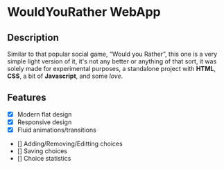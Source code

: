 # WouldYouRather WebApp

## Description

Similar to that popular social game, “Would you Rather”, this one is a very simple light version of it, it's not any better or anything of that sort, it was solely made for experimental purposes, a standalone project with **HTML**, **CSS**, a bit of **Javascript**, and some _love_.

## Features
- [X] Modern flat design
- [X] Responsive design
- [X] Fluid animations/transitions
- [] Adding/Removing/Editting choices
- [] Saving choices
- [] Choice statistics

